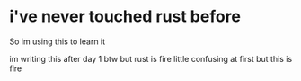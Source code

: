 # i've never touched rust before
So im using this to learn it 

im writing this after day 1 btw but rust is fire little confusing at first but this is fire
